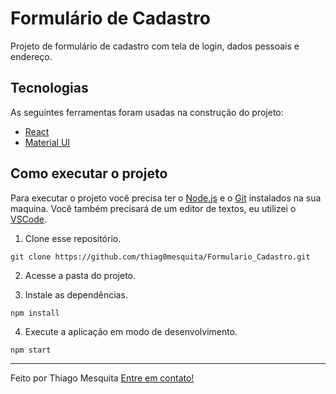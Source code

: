 # Formulário de Cadastro

Projeto de formulário de cadastro com tela de login, dados pessoais e endereço.

## Tecnologias

As seguintes ferramentas foram usadas na construção do projeto:

- [React](https://pt-br.reactjs.org)
- [Material UI](https://v3.mui.com/)


## Como executar o projeto

Para executar o projeto você precisa ter o [Node.js](https://nodejs.dev) e o [Git](https://git-scm.com) instalados na sua maquina. Você também precisará de um editor de textos, eu utilizei o [VSCode](https://code.visualstudio.com).

1. Clone esse repositório.

```
git clone https://github.com/thiag0mesquita/Formulario_Cadastro.git
```

2. Acesse a pasta do projeto.

3. Instale as dependências.

```
npm install
```

4. Execute a aplicação em modo de desenvolvimento.

```
npm start
```

---

Feito por Thiago Mesquita [Entre em contato!](https://www.linkedin.com/in/thiag0mesquita/)
